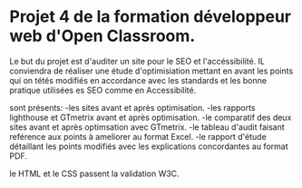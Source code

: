 # Projet 4 de la formation développeur web d'Open Classroom.

Le but du projet est d'auditer un site pour le SEO et l'accéssibilité.
IL conviendra de réaliser une étude d'optimisiation mettant en avant les points qui on tétés modifiés en accordance avec les standards et les bonne pratique utilisées es SEO comme en Accessibilité.

sont présents:
-les sites avant et après optimisation.
-les rapports lighthouse et GTmetrix avant et après optimisation.
-le comparatif des deux sites avant et après optimsation avec GTmetrix.
-le tableau d'audit faisant reférence aux points à ameliorer au format Excel.
-le rapport d'étude détaillant les points modifiés avec les explications concordantes au format PDF.

le HTML et le CSS passent la validation W3C.
